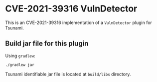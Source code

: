 # CVE-2021-39316 VulnDetector

This is an CVE-2021-39316 implementation of a `VulnDetector` plugin for Tsunami.

## Build jar file for this plugin

Using `gradlew`:

```shell
./gradlew jar
```

Tsunami identifiable jar file is located at `build/libs` directory.
